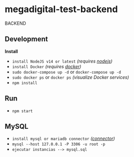 # megadigital-test-backend
BACKEND

## Development
**Install**
- `install NodeJS v14 or latest` *(requires [nodejs](https://nodejs.org/es/))*
- `install Docker` *(requires [docker](https://www.docker.com/get-started))*
- `sudo docker-compose up -d` or `docker-compose up -d`
- `sudo docker ps` or `docker ps` *(visualize Docker services)*
- `npm install`

## Run
- `npm start`

## MySQL
- `install mysql or mariadb connector` *([connector](https://mariadb.com/kb/es/acerca-de-mariadb-connectorj/))*
- `mysql --host 127.0.0.1 -P 3306 -u root -p`
- `ejecutar instancias --> mysql.sql`